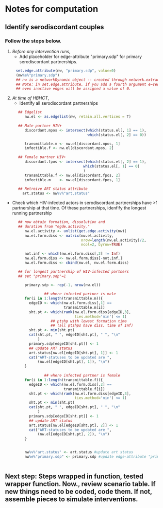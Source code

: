 # Notes for computation

## Identify serodiscordant couples

### Follow the steps below.

1. *Before any intervention runs*,  
   * Add placeholder for edge-attribute "primary.sdp" for primary serodiscordant partnerships.  
    
```R
     set.edge.attribute(nw, "primary.sdp", value=0)
     (nw%e%"primary.sdp")
     ## nw is a networkDynamic object -- created through network.extract()
     ## Note: in set.edge.attribute, if you add a fourth argument e=seq_along(x$mel), then 
     ## even inactive edges will be assigned a value of 0.
```

2. *At time of HBHCT*,   
   * Identify all serodiscordant partnerships
```R
      ## Edgelist
         nw.el <- as.edgelist(nw, retain.all.vertices = T)
      
      ## Male partner HIV+
         discordant.mpos <- intersect(which(status.el[, 1] == 1),
                                      which(status.el[, 2] == 0))

         transmittable.m <- nw.el[discordant.mpos, 1]
         infectible.f <- nw.el[discordant.mpos, 2] 
         
      ## Female partner HIV+
         discordant.fpos <- intersect(which(status.el[, 2] == 1),
                                    which(status.el[, 1] == 0)
                                    )
         transmittable.f <- nw.el[discordant.fpos, 2]
         infectible.m    <- nw.el[discordant.fpos, 1]
         
      ## Retreive ART status attribute
        art.status <- nw%v%"art.status"
```  
  * Check which HIV-infected actors in serodiscordant
    partnerships have >1 partnership at that time. Of these partnerships, idenfify the longest running partnership
```R
      ## now obtain formation, dissolution and
      ## duration from "egde.activity," 
         nw.el.activity <- unlist(get.edge.activity(nw))
         nw.el.form.diss <- matrix(nw.el.activity,
                                   nrow=length(nw.el.activity)/2,
                                   ncol=2, byrow=TRUE)
        
         not.inf <- which(nw.el.form.diss[,2] != Inf)
         nw.el.form.diss <- nw.el.form.diss[-not.inf,]
         nw.el.form.diss <- cbind(nw.el, nw.el.form.diss)

      ## for longest partnership of HIV-infected partners
      ## set "primary.sdp"=1

         primary.sdp <- rep(-1, nrow(nw.el))
         
                  ## where infected partner is male
         for(i in 1:length(transmittable.m)){
           edgeID <- which(nw.el.form.diss[,1] ==
                           transmittable.m[i])
           sht.pt <- which(rank(nw.el.form.diss[edgeID,3],
                                ties.method='min') <= 1)
                     ## ptshp with lowest formation time
                     ## (all ptshps have diss. time of Inf)
           sht.pt <- min(sht.pt)
           cat(sht.pt, " ", edgeID[sht.pt], " ", "\n"
               )
           primary.sdp[edgeID[sht.pt]] <- 1
           ## update ART status
           art.status[nw.el[edgeID[sht.pt], 1]] <- 1
           cat("ART-statuses to be updated are ",
               (nw.el[edgeID[sht.pt], 1]), "\n")
         } 
         
                  ## where infected partner is female
         for(i in 1:length(transmittable.f)){
           edgeID <- which(nw.el.form.diss[,2] ==
                           transmittable.f[i])
           sht.pt <- which(rank(nw.el.form.diss[edgeID,3],
                                ties.method='min') <= 1)
           sht.pt <- min(sht.pt)
           cat(sht.pt, " ", edgeID[sht.pt], " ", "\n"
               )
           primary.sdp[edgeID[sht.pt]] <- 1
           ## update ART status
           art.status[nw.el[edgeID[sht.pt], 2]] <- 1
           cat("ART-statuses to be updated are ",
               (nw.el[edgeID[sht.pt], 2]), "\n")
         } 

                 
         nw%v%"art.status" <- art.status #update art status
         nw%e%"primary.sdp" <- primary.sdp #update edge-attribute "primary.sdp"
         
```
## Next step: Steps wrapped in function, tested wrapper function. Now., review scenario table. If new things need to be coded, code them. If not, assemble pieces to simulate interventions.


